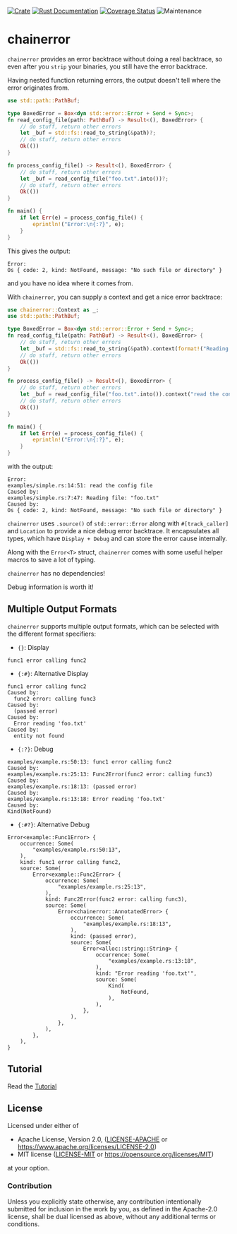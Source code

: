 [![Crate](https://img.shields.io/crates/v/chainerror.svg)](https://crates.io/crates/chainerror)
[![Rust Documentation](https://img.shields.io/badge/api-rustdoc-blue.svg)](https://docs.rs/chainerror/)
[![Coverage Status](https://codecov.io/gh/haraldh/chainerror/branch/master/graph/badge.svg?token=HGLJFGA11B)](https://codecov.io/gh/haraldh/chainerror)
![Maintenance](https://img.shields.io/badge/maintenance-activly--developed-brightgreen.svg)

# chainerror

`chainerror` provides an error backtrace without doing a real backtrace, so even after you `strip` your
binaries, you still have the error backtrace.

Having nested function returning errors, the output doesn't tell where the error originates from.

```rust
use std::path::PathBuf;

type BoxedError = Box<dyn std::error::Error + Send + Sync>;
fn read_config_file(path: PathBuf) -> Result<(), BoxedError> {
    // do stuff, return other errors
    let _buf = std::fs::read_to_string(&path)?;
    // do stuff, return other errors
    Ok(())
}

fn process_config_file() -> Result<(), BoxedError> {
    // do stuff, return other errors
    let _buf = read_config_file("foo.txt".into())?;
    // do stuff, return other errors
    Ok(())
}

fn main() {
    if let Err(e) = process_config_file() {
        eprintln!("Error:\n{:?}", e);
    }
}
```

This gives the output:
```console
Error:
Os { code: 2, kind: NotFound, message: "No such file or directory" }
```
and you have no idea where it comes from.


With `chainerror`, you can supply a context and get a nice error backtrace:

```rust
use chainerror::Context as _;
use std::path::PathBuf;

type BoxedError = Box<dyn std::error::Error + Send + Sync>;
fn read_config_file(path: PathBuf) -> Result<(), BoxedError> {
    // do stuff, return other errors
    let _buf = std::fs::read_to_string(&path).context(format!("Reading file: {:?}", &path))?;
    // do stuff, return other errors
    Ok(())
}

fn process_config_file() -> Result<(), BoxedError> {
    // do stuff, return other errors
    let _buf = read_config_file("foo.txt".into()).context("read the config file")?;
    // do stuff, return other errors
    Ok(())
}

fn main() {
    if let Err(e) = process_config_file() {
        eprintln!("Error:\n{:?}", e);
    }
}
```

with the output:
```console
Error:
examples/simple.rs:14:51: read the config file
Caused by:
examples/simple.rs:7:47: Reading file: "foo.txt"
Caused by:
Os { code: 2, kind: NotFound, message: "No such file or directory" }
```

`chainerror` uses `.source()` of `std::error::Error` along with `#[track_caller]` and `Location` to provide a nice debug error backtrace.
It encapsulates all types, which have `Display + Debug` and can store the error cause internally.

Along with the `Error<T>` struct, `chainerror` comes with some useful helper macros to save a lot of typing.

`chainerror` has no dependencies!

Debug information is worth it!

## Multiple Output Formats

`chainerror` supports multiple output formats, which can be selected with the different format specifiers:

* `{}`: Display
```console
func1 error calling func2
```

* `{:#}`: Alternative Display
```console
func1 error calling func2
Caused by:
  func2 error: calling func3
Caused by:
  (passed error)
Caused by:
  Error reading 'foo.txt'
Caused by:
  entity not found
```

* `{:?}`: Debug
```console
examples/example.rs:50:13: func1 error calling func2
Caused by:
examples/example.rs:25:13: Func2Error(func2 error: calling func3)
Caused by:
examples/example.rs:18:13: (passed error)
Caused by:
examples/example.rs:13:18: Error reading 'foo.txt'
Caused by:
Kind(NotFound)

```

* `{:#?}`: Alternative Debug
```console
Error<example::Func1Error> {
    occurrence: Some(
        "examples/example.rs:50:13",
    ),
    kind: func1 error calling func2,
    source: Some(
        Error<example::Func2Error> {
            occurrence: Some(
                "examples/example.rs:25:13",
            ),
            kind: Func2Error(func2 error: calling func3),
            source: Some(
                Error<chainerror::AnnotatedError> {
                    occurrence: Some(
                        "examples/example.rs:18:13",
                    ),
                    kind: (passed error),
                    source: Some(
                        Error<alloc::string::String> {
                            occurrence: Some(
                                "examples/example.rs:13:18",
                            ),
                            kind: "Error reading 'foo.txt'",
                            source: Some(
                                Kind(
                                    NotFound,
                                ),
                            ),
                        },
                    ),
                },
            ),
        },
    ),
}
```

## Tutorial

Read the [Tutorial](https://haraldh.github.io/chainerror/tutorial1.html)

## License

Licensed under either of

* Apache License, Version 2.0, ([LICENSE-APACHE](LICENSE-APACHE) or <https://www.apache.org/licenses/LICENSE-2.0>)
* MIT license ([LICENSE-MIT](LICENSE-MIT) or <https://opensource.org/licenses/MIT>)

at your option.

### Contribution

Unless you explicitly state otherwise, any contribution intentionally
submitted for inclusion in the work by you, as defined in the Apache-2.0
license, shall be dual licensed as above, without any additional terms or
conditions.

